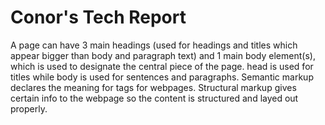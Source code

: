 # Conor's Tech Report

A page can have 3 main headings (used for headings and titles which appear bigger than body and paragraph text) and 1 main body element(s), which is used to designate the central piece of the page.
head is used for titles while body is used for sentences and paragraphs.
Semantic markup declares the meaning for tags for webpages.  Structural markup gives certain info to the webpage so the content is structured and layed out properly.  

